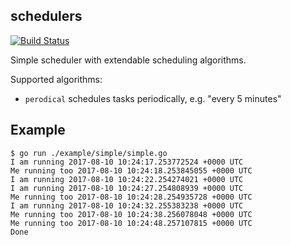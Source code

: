 schedulers
----------

[![Build Status](https://travis-ci.org/corpix/schedulers.svg?branch=master)](https://travis-ci.org/corpix/schedulers)

Simple scheduler with extendable scheduling algorithms.

Supported algorithms:

- `perodical` schedules tasks periodically, e.g. "every 5 minutes"

## Example

``` console
$ go run ./example/simple/simple.go
I am running 2017-08-10 10:24:17.253772524 +0000 UTC
Me running too 2017-08-10 10:24:18.253845055 +0000 UTC
I am running 2017-08-10 10:24:22.254274021 +0000 UTC
I am running 2017-08-10 10:24:27.254808939 +0000 UTC
Me running too 2017-08-10 10:24:28.254935728 +0000 UTC
I am running 2017-08-10 10:24:32.255383238 +0000 UTC
Me running too 2017-08-10 10:24:38.256078048 +0000 UTC
Me running too 2017-08-10 10:24:48.257107815 +0000 UTC
Done
```
